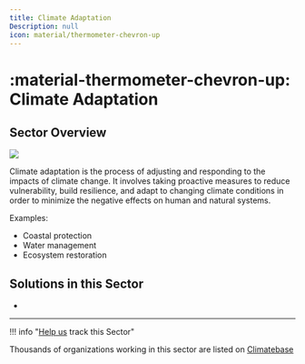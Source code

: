 ```yaml
---
title: Climate Adaptation
Description: null
icon: material/thermometer-chevron-up
---
```

# :material-thermometer-chevron-up: Climate Adaptation

## Sector Overview

![](/img/adaptation.jpg)

Climate adaptation is the process of adjusting and responding to the impacts of climate change. It involves taking proactive measures to reduce vulnerability, build resilience, and adapt to changing climate conditions in order to minimize the negative effects on human and natural systems.

Examples:

* Coastal protection
* Water management
* Ecosystem restoration

## Solutions in this Sector

*

- - -

!!! info "[Help us](../../contribute) track this Sector"

Thousands of organizations working in this sector are listed on [Climatebase](https://climatebase.org/organizations)